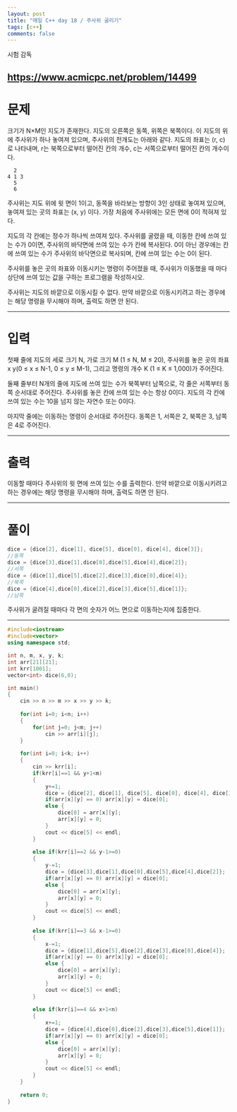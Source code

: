 ```yaml
---
layout: post
title: "매일 C++ day 18 / 주사위 굴리기"
tags: [c++]
comments: false
---
```


시험 감독
 
https://www.acmicpc.net/problem/14499
---
# 문제
크기가 N×M인 지도가 존재한다. 지도의 오른쪽은 동쪽, 위쪽은 북쪽이다. 이 지도의 위에 주사위가 하나 놓여져 있으며, 주사위의 전개도는 아래와 같다. 지도의 좌표는 (r, c)로 나타내며, r는 북쪽으로부터 떨어진 칸의 개수, c는 서쪽으로부터 떨어진 칸의 개수이다.

```
  2
4 1 3
  5
  6
```

주사위는 지도 위에 윗 면이 1이고, 동쪽을 바라보는 방향이 3인 상태로 놓여져 있으며, 놓여져 있는 곳의 좌표는 (x, y) 이다. 가장 처음에 주사위에는 모든 면에 0이 적혀져 있다.

지도의 각 칸에는 정수가 하나씩 쓰여져 있다. 주사위를 굴렸을 때, 이동한 칸에 쓰여 있는 수가 0이면, 주사위의 바닥면에 쓰여 있는 수가 칸에 복사된다. 0이 아닌 경우에는 칸에 쓰여 있는 수가 주사위의 바닥면으로 복사되며, 칸에 쓰여 있는 수는 0이 된다.

주사위를 놓은 곳의 좌표와 이동시키는 명령이 주어졌을 때, 주사위가 이동했을 때 마다 상단에 쓰여 있는 값을 구하는 프로그램을 작성하시오.

주사위는 지도의 바깥으로 이동시킬 수 없다. 만약 바깥으로 이동시키려고 하는 경우에는 해당 명령을 무시해야 하며, 출력도 하면 안 된다.



---

# 입력

첫째 줄에 지도의 세로 크기 N, 가로 크기 M (1 ≤ N, M ≤ 20), 주사위를 놓은 곳의 좌표 x y(0 ≤ x ≤ N-1, 0 ≤ y ≤ M-1), 그리고 명령의 개수 K (1 ≤ K ≤ 1,000)가 주어진다.

둘째 줄부터 N개의 줄에 지도에 쓰여 있는 수가 북쪽부터 남쪽으로, 각 줄은 서쪽부터 동쪽 순서대로 주어진다. 주사위를 놓은 칸에 쓰여 있는 수는 항상 0이다. 지도의 각 칸에 쓰여 있는 수는 10을 넘지 않는 자연수 또는 0이다.

마지막 줄에는 이동하는 명령이 순서대로 주어진다. 동쪽은 1, 서쪽은 2, 북쪽은 3, 남쪽은 4로 주어진다.

---

# 출력

이동할 때마다 주사위의 윗 면에 쓰여 있는 수를 출력한다. 만약 바깥으로 이동시키려고 하는 경우에는 해당 명령을 무시해야 하며, 출력도 하면 안 된다.

---


# 풀이

```c++
dice = {dice[2], dice[1], dice[5], dice[0], dice[4], dice[3]};
//동쪽
dice = {dice[3],dice[1],dice[0],dice[5],dice[4],dice[2]};
//서쪽
dice = {dice[1],dice[5],dice[2],dice[3],dice[0],dice[4]};
//북쪽
dice = {dice[4],dice[0],dice[2],dice[3],dice[5],dice[1]};
//남쪽
```

주사위가 굴려질 때마다 각 면의 숫자가 어느 면으로 이동하는지에 집중한다.

---

```c++
#include<iostream>
#include<vector>
using namespace std;

int n, m, x, y, k;
int arr[21][21];
int krr[1001];
vector<int> dice(6,0);

int main()
{
	cin >> n >> m >> x >> y >> k;
	
	for(int i=0; i<n; i++)
	{
		for(int j=0; j<m; j++)
			cin >> arr[i][j];
	}
	
	for(int i=0; i<k; i++)
	{
		cin >> krr[i];
		if(krr[i]==1 && y+1<m)
		{
			y+=1;
			dice = {dice[2], dice[1], dice[5], dice[0], dice[4], dice[3]};
			if(arr[x][y] == 0) arr[x][y] = dice[0];
			else {
				dice[0] = arr[x][y];
				arr[x][y] = 0;
			}			
			cout << dice[5] << endl;
		}
		
		else if(krr[i]==2 && y-1>=0)
		{
			y-=1;
			dice = {dice[3],dice[1],dice[0],dice[5],dice[4],dice[2]};
			if(arr[x][y] == 0) arr[x][y] = dice[0];
			else {
				dice[0] = arr[x][y];
				arr[x][y] = 0;
			}		
			cout << dice[5] << endl;
		}
		
		else if(krr[i]==3 && x-1>=0)
		{
			x-=1;
			dice = {dice[1],dice[5],dice[2],dice[3],dice[0],dice[4]};
			if(arr[x][y] == 0) arr[x][y] = dice[0];
			else {
				dice[0] = arr[x][y];
				arr[x][y] = 0;
			}		
			cout << dice[5] << endl;
		}
		
		else if(krr[i]==4 && x+1<n)
		{
			x+=1;
			dice = {dice[4],dice[0],dice[2],dice[3],dice[5],dice[1]};
			if(arr[x][y] == 0) arr[x][y] = dice[0];
			else {
				dice[0] = arr[x][y];
				arr[x][y] = 0;
			}		
			cout << dice[5] << endl;
		}
	}
	
	return 0;
}
```

